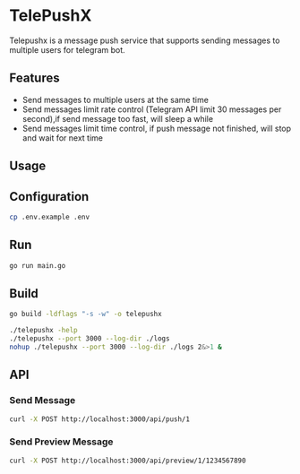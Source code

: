# TelePushX

Telepushx is a message push service that supports sending messages to multiple users for telegram bot.

## Features

- Send messages to multiple users at the same time
- Send messages limit rate control (Telegram API limit 30 messages per second),if send message too fast, will sleep a while
- Send messages limit time control, if push message not finished, will stop and wait for next time

## Usage

## Configuration

```bash
cp .env.example .env
```

## Run

```bash
go run main.go
```     

## Build

```bash
go build -ldflags "-s -w" -o telepushx 
```

```bash
./telepushx -help
./telepushx --port 3000 --log-dir ./logs 
nohup ./telepushx --port 3000 --log-dir ./logs 2&>1 &
```

## API 

### Send Message

```bash
curl -X POST http://localhost:3000/api/push/1
```
### Send Preview Message

```bash
curl -X POST http://localhost:3000/api/preview/1/1234567890
```
